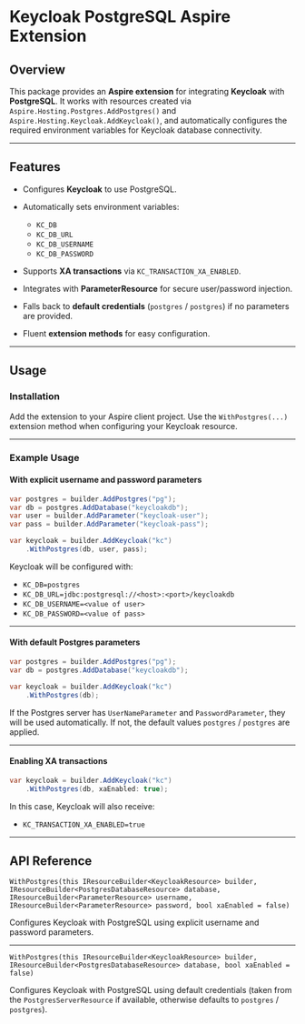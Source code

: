 ﻿# Keycloak PostgreSQL Aspire Extension

## Overview

This package provides an **Aspire extension** for integrating **Keycloak** with **PostgreSQL**.
It works with resources created via `Aspire.Hosting.Postgres.AddPostgres()` and `Aspire.Hosting.Keycloak.AddKeycloak()`, and automatically configures the required environment variables for Keycloak database connectivity.

---

## Features

* Configures **Keycloak** to use PostgreSQL.
* Automatically sets environment variables:

    * `KC_DB`
    * `KC_DB_URL`
    * `KC_DB_USERNAME`
    * `KC_DB_PASSWORD`
* Supports **XA transactions** via `KC_TRANSACTION_XA_ENABLED`.
* Integrates with **ParameterResource** for secure user/password injection.
* Falls back to **default credentials** (`postgres` / `postgres`) if no parameters are provided.
* Fluent **extension methods** for easy configuration.

---

## Usage

### Installation

Add the extension to your Aspire client project.
Use the `WithPostgres(...)` extension method when configuring your Keycloak resource.

---

### Example Usage

#### With explicit username and password parameters

```csharp
var postgres = builder.AddPostgres("pg");
var db = postgres.AddDatabase("keycloakdb");
var user = builder.AddParameter("keycloak-user");
var pass = builder.AddParameter("keycloak-pass");

var keycloak = builder.AddKeycloak("kc")
    .WithPostgres(db, user, pass);
```

Keycloak will be configured with:

* `KC_DB=postgres`
* `KC_DB_URL=jdbc:postgresql://<host>:<port>/keycloakdb`
* `KC_DB_USERNAME=<value of user>`
* `KC_DB_PASSWORD=<value of pass>`

---

#### With default Postgres parameters

```csharp
var postgres = builder.AddPostgres("pg");
var db = postgres.AddDatabase("keycloakdb");

var keycloak = builder.AddKeycloak("kc")
    .WithPostgres(db);
```

If the Postgres server has `UserNameParameter` and `PasswordParameter`, they will be used automatically.
If not, the default values `postgres` / `postgres` are applied.

---

#### Enabling XA transactions

```csharp
var keycloak = builder.AddKeycloak("kc")
    .WithPostgres(db, xaEnabled: true);
```

In this case, Keycloak will also receive:

* `KC_TRANSACTION_XA_ENABLED=true`

---

## API Reference

 `WithPostgres(this IResourceBuilder<KeycloakResource> builder, IResourceBuilder<PostgresDatabaseResource> database, IResourceBuilder<ParameterResource> username, IResourceBuilder<ParameterResource> password, bool xaEnabled = false)`

Configures Keycloak with PostgreSQL using explicit username and password parameters.

---

`WithPostgres(this IResourceBuilder<KeycloakResource> builder, IResourceBuilder<PostgresDatabaseResource> database, bool xaEnabled = false)`

Configures Keycloak with PostgreSQL using default credentials (taken from the `PostgresServerResource` if available, otherwise defaults to `postgres` / `postgres`).